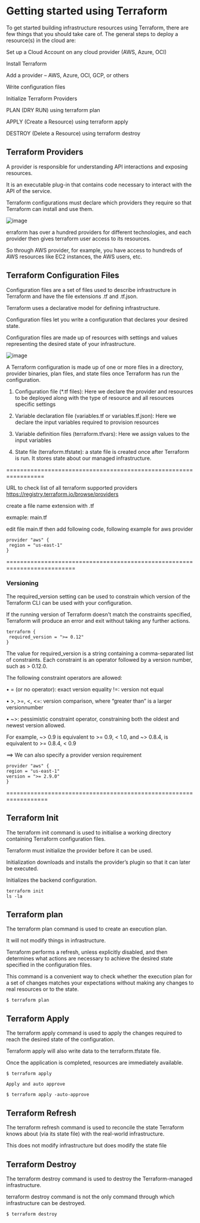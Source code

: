 # Getting started using Terraform

To get started building infrastructure resources using Terraform, there are few things that you should take care of. The general steps to deploy a resource(s) in the cloud are:

Set up a Cloud Account on any cloud provider (AWS, Azure, OCI)

Install Terraform

Add a provider – AWS, Azure, OCI, GCP, or others

Write configuration files

Initialize Terraform Providers

PLAN (DRY RUN) using terraform plan

APPLY (Create a Resource) using terraform apply

DESTROY (Delete a Resource) using terraform destroy

## Terraform Providers

A provider is responsible for understanding API interactions and exposing resources. 

It is an executable plug-in that contains code necessary to interact with the API of the service. 

Terraform configurations must declare which providers they require so that Terraform can install and use them.


![image](https://github.com/user-attachments/assets/9578aa17-4c1f-4e97-adca-ecb40526a612)

erraform has over a hundred providers for different technologies, and each provider then gives terraform user access to its resources.

So through AWS provider, for example, you have access to hundreds of AWS resources like EC2 instances, the AWS users, etc.

## Terraform Configuration Files

Configuration files are a set of files used to describe infrastructure in Terraform and have the file extensions .tf and .tf.json.

Terraform uses a declarative model for defining infrastructure. 

Configuration files let you write a configuration that declares your desired state. 

Configuration files are made up of resources with settings and values representing the desired state of your infrastructure.


![image](https://github.com/user-attachments/assets/24f958fa-df66-4d47-9fee-a2bd29952d4e)

A Terraform configuration is made up of one or more files in a directory, provider binaries, plan files, and state files once Terraform has run the configuration.

1. Configuration file (*.tf files): Here we declare the provider and resources to be deployed along with the type of resource and all resources specific settings

2. Variable declaration file (variables.tf or variables.tf.json): Here we declare the input variables required to provision resources

3. Variable definition files (terraform.tfvars): Here we assign values to the input variables

4. State file (terraform.tfstate): a state file is created once after Terraform is run. It stores state about our managed infrastructure.

=================================================================

URL to check list of all terraform supported providers https://registry.terraform.io/browse/providers

create a file name extension with .tf

exmaple: main.tf

edit file main.tf then add following code, following example for aws provider

```
provider "aws" {
 region = "us-east-1"
}
```
==========================================================================

### Versioning
The required_version setting can be used to constrain which version of the Terraform CLI can be used with your configuration. 

If the running version of Terraform doesn't match the constraints specified, Terraform will produce an error and exit without taking any further actions.

```
terraform {
 required_version = ">= 0.12"
}
```
The value for required_version is a string containing a comma-separated list of constraints.
Each constraint is an operator followed by a version number, such as > 0.12.0. 

The following constraint operators are allowed:

• = (or no operator): exact version equality !=: version not equal

• >, >=, <, <=: version comparison, where “greater than” is a larger versionnumber

• ~>: pessimistic constraint operator, constraining both the oldest and newest version allowed. 

For example, ~> 0.9 is equivalent to >= 0.9, < 1.0, and ~> 0.8.4, is equivalent to >= 0.8.4, < 0.9

==> We can also specify a provider version requirement

```
provider "aws" {
region = "us-east-1"
version = ">= 2.9.0"
}
```
==================================================================

## Terraform Init

The terraform init command is used to initialise a working directory containing Terraform configuration files.

Terraform must initialize the provider before it can be used.

Initialization downloads and installs the provider’s plugin so that it can later be executed.

Initializes the backend configuration.

```
terraform init
ls -la
```

## Terraform plan

The terraform plan command is used to create an execution plan.

It will not modify things in infrastructure.

Terraform performs a refresh, unless explicitly disabled, and then determines what actions are necessary to achieve the desired state specified in the configuration files.

This command is a convenient way to check whether the execution plan for a set of changes matches your expectations without making any changes to real resources or to the state.

```
$ terraform plan
```

## Terraform Apply

The terraform apply command is used to apply the changes required to reach the desired state of the configuration.

Terraform apply will also write data to the terraform.tfstate file.

Once the application is completed, resources are immediately available.

```
$ terraform apply

Apply and auto approve

$ terraform apply -auto-approve
```
## Terraform Refresh

The terraform refresh command is used to reconcile the state Terraform knows about (via its state file) with the real-world infrastructure.

This does not modify infrastructure but does modify the state file

## Terraform Destroy

The terraform destroy command is used to destroy the Terraform-managed infrastructure.

terraform destroy command is not the only command through which infrastructure can be destroyed.

```
$ terraform destroy
```
